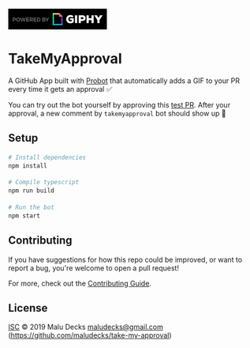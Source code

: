 ![Powered by Giphy](powered-by-giphy.gif)

# TakeMyApproval

A GitHub App built with [Probot](https://github.com/probot/probot) that automatically adds a GIF to your PR every time it gets an approval ✅

You can try out the bot yourself by approving this [test PR](https://github.com/maludecks/test-repo-for-github-app/pull/17). After your approval, a new comment by `takemyapproval` bot should show up 🤖

## Setup

```sh
# Install dependencies
npm install

# Compile typescript
npm run build

# Run the bot
npm start
```

## Contributing

If you have suggestions for how this repo could be improved, or want to report a bug, you're welcome to open a pull request!

For more, check out the [Contributing Guide](CONTRIBUTING.md).

## License

[ISC](LICENSE) © 2019 Malu Decks <maludecks@gmail.com> (https://github.com/maludecks/take-my-approval)

